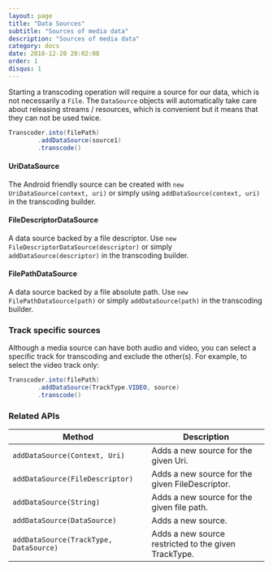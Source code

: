 ```yaml
---
layout: page
title: "Data Sources"
subtitle: "Sources of media data"
description: "Sources of media data"
category: docs
date: 2018-12-20 20:02:08
order: 1
disqus: 1
---
```


Starting a transcoding operation will require a source for our data, which is not necessarily
a `File`. The `DataSource` objects will automatically take care about releasing streams / resources,
which is convenient but it means that they can not be used twice.

```java
Transcoder.into(filePath)
        .addDataSource(source1)
        .transcode()
```

#### UriDataSource

The Android friendly source can be created with `new UriDataSource(context, uri)` or simply
using `addDataSource(context, uri)` in the transcoding builder.

#### FileDescriptorDataSource

A data source backed by a file descriptor. Use `new FileDescriptorDataSource(descriptor)` or
simply `addDataSource(descriptor)` in the transcoding builder.

#### FilePathDataSource

A data source backed by a file absolute path. Use `new FilePathDataSource(path)` or
simply `addDataSource(path)` in the transcoding builder.

### Track specific sources

Although a media source can have both audio and video, you can select a specific track
for transcoding and exclude the other(s). For example, to select the video track only:
 
```java
Transcoder.into(filePath)
        .addDataSource(TrackType.VIDEO, source)
        .transcode()
```
 
### Related APIs

|Method|Description|
|------|-----------|
|`addDataSource(Context, Uri)`|Adds a new source for the given Uri.|
|`addDataSource(FileDescriptor)`|Adds a new source for the given FileDescriptor.|
|`addDataSource(String)`|Adds a new source for the given file path.|
|`addDataSource(DataSource)`|Adds a new source.|
|`addDataSource(TrackType, DataSource)`|Adds a new source restricted to the given TrackType.|

